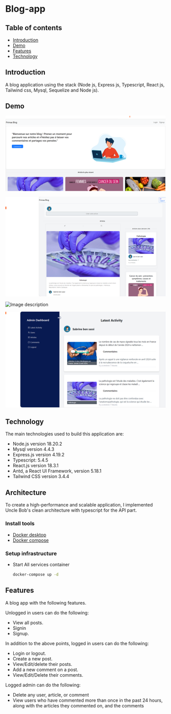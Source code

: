 # Blog-app

## Table of contents

- [Introduction](#introduction)
- [Demo](#demo)
- [Features](#features)
- [Technology](#technology)

## Introduction

A blog application using the stack (Node js, Express js, Typescript, React js, Tailwind css, Mysql, Sequelize and Node js).

## Demo

![Image description](Unlogged-view-user.png)

![Image description](Logged-view-user.png)

![Image description](article.png)

![Image description](admin-view.png)

## Technology

The main technologies used to build this application are:

- Node.js version 18.20.2
- Mysql version 4.4.3
- Express.js version 4.19.2
- Typescript: 5.4.5
- React.js version 18.3.1
- Antd, a React UI Framework, version 5.18.1
- Tailwind CSS version 3.4.4

## Architecture
To create a high-performance and scalable application,  I implemented Uncle Bob's clean architecture with typescript for the API part.

### Install tools

- [Docker desktop](https://www.docker.com/products/docker-desktop)
- [Docker compose](https://docs.docker.com/compose/install/)

### Setup infrastructure

- Start All services container

    ```bash
    docker-compose up -d
    ```

## Features

A blog app with the following features.

Unlogged in users can do the following:

- View all posts.
- Signin
- Signup.

In addition to the above points, logged in users can do the following:

- Login or logout.
- Create a new post.
- View/Edit/delete their posts.
- Add a new comment on a post.
- View/Edit/Delete their comments.

Logged admin can do the following:

- Delete any user, article, or comment
- View users who have commented more than once in the past 24 hours, along with the articles they commented on, and the comments
